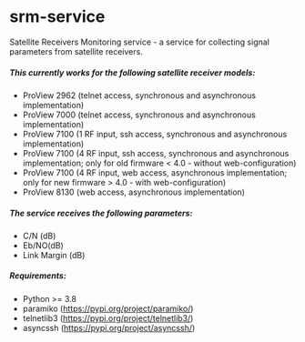 # srm-service

Satellite Receivers Monitoring service -  a service for collecting signal parameters from satellite receivers.

##### This currently works for the following satellite receiver models: 

* ProView 2962 (telnet access, synchronous and asynchronous implementation)
* ProView 7000 (telnet access, synchronous and asynchronous implementation)
* ProView 7100 (1 RF input, ssh access, synchronous and asynchronous implementation)
* ProView 7100 (4 RF input, ssh access, synchronous and asynchronous implementation; only for old firmware < 4.0 - without web-configuration)
* ProView 7100 (4 RF input, web access, asynchronous implementation; only for new firmware > 4.0 - with web-configuration)
* ProView 8130 (web access, asynchronous implementation)

##### The service receives the following parameters:

* C/N (dB)
* Eb/NO(dB)
* Link Margin (dB)

##### Requirements:

* Python >= 3.8
* paramiko (https://pypi.org/project/paramiko/)
* telnetlib3 (https://pypi.org/project/telnetlib3/)
* asyncssh (https://pypi.org/project/asyncssh/)